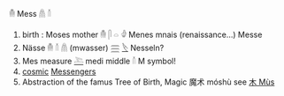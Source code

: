 𓄟 Mess 𓋤 𓄠  
1. birth : Moses mother  𓄟  𓋴  𓏏  𓁒  Menes mnais (renaissance…) Messe  
2. Nässe 𓄟 𓄠 𓋤 (mwasser) [𓈗](𓈗) [𓌸](𓌸) Nesseln?  
3. Mes measure [𓍅](𓍅) medi middle 𓄠 M symbol!  
4. [cosmic](cosmos) [Messengers](Ba)  
5. Abstraction of the famus Tree of Birth, Magic 魔术 móshù see [木 Mùs](Musen)  
